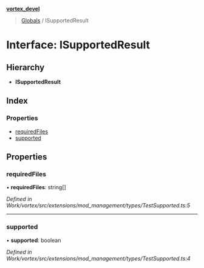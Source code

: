 **[vortex_devel](../README.md)**

> [Globals](../globals.md) / ISupportedResult

# Interface: ISupportedResult

## Hierarchy

* **ISupportedResult**

## Index

### Properties

* [requiredFiles](isupportedresult.md#requiredfiles)
* [supported](isupportedresult.md#supported)

## Properties

### requiredFiles

•  **requiredFiles**: string[]

*Defined in Work/vortex/src/extensions/mod_management/types/TestSupported.ts:5*

___

### supported

•  **supported**: boolean

*Defined in Work/vortex/src/extensions/mod_management/types/TestSupported.ts:4*
